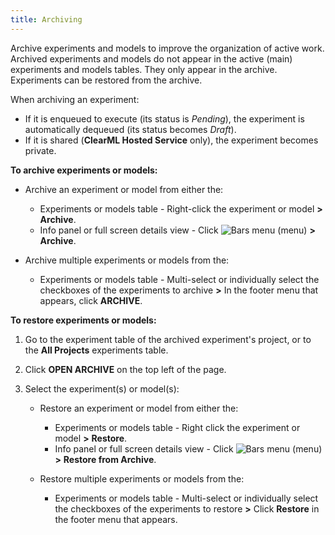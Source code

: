 ```yaml
---
title: Archiving
---
```


Archive experiments and models to improve the organization of active work. Archived experiments and models do not appear
in the active (main) experiments and models tables. They only appear in the archive. Experiments can be restored from the
archive.

When archiving an experiment:

* If it is enqueued to execute (its status is *Pending*), the experiment is automatically dequeued (its status becomes
  *Draft*).
* If it is shared (**ClearML Hosted Service** only), the experiment becomes private.

**To archive experiments or models:**

* Archive an experiment or model from either the:

    * Experiments or models table - Right-click the experiment or model **>** **Archive**.
    * Info panel or full screen details view - Click <img src="/docs/latest/icons/ico-bars-menu.svg" alt="Bars menu" className="icon size-sm space-sm" /> (menu) **>** **Archive**.

* Archive multiple experiments or models from the:

    * Experiments or models table - Multi-select or individually select the checkboxes of the experiments to archive **>** In the footer menu that appears, click **ARCHIVE**.

**To restore experiments or models:**

1. Go to the experiment table of the archived experiment's project, or to the **All Projects** experiments table.

1. Click **OPEN ARCHIVE** on the top left of the page.

1. Select the experiment(s) or model(s):

    * Restore an experiment or model from either the:

        * Experiments or models table - Right click the experiment or model **>** **Restore**.
        * Info panel or full screen details view - Click <img src="/docs/latest/icons/ico-bars-menu.svg" alt="Bars menu" className="icon size-sm space-sm" />
          (menu) **>** **Restore from Archive**.

    * Restore multiple experiments or models from the:

        * Experiments or models table - Multi-select or individually select the checkboxes of the experiments to restore **>** Click **Restore** in the footer menu that appears.
